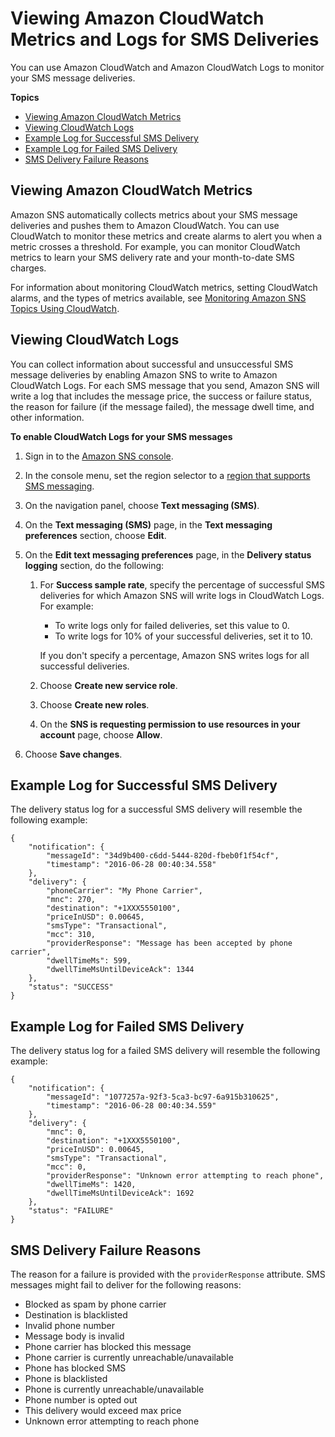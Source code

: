 # Viewing Amazon CloudWatch Metrics and Logs for SMS Deliveries<a name="sms_stats_cloudwatch"></a>

You can use Amazon CloudWatch and Amazon CloudWatch Logs to monitor your SMS message deliveries\.

**Topics**
+ [Viewing Amazon CloudWatch Metrics](#sms_stats_cloudwatch_metrics)
+ [Viewing CloudWatch Logs](#sns-viewing-cloudwatch-logs)
+ [Example Log for Successful SMS Delivery](#example-log-successful-sms-delivery)
+ [Example Log for Failed SMS Delivery](#example-log-failed-sms-delivery)
+ [SMS Delivery Failure Reasons](#sms_stats_delivery_fail_reasons)

## Viewing Amazon CloudWatch Metrics<a name="sms_stats_cloudwatch_metrics"></a>

Amazon SNS automatically collects metrics about your SMS message deliveries and pushes them to Amazon CloudWatch\. You can use CloudWatch to monitor these metrics and create alarms to alert you when a metric crosses a threshold\. For example, you can monitor CloudWatch metrics to learn your SMS delivery rate and your month\-to\-date SMS charges\.

For information about monitoring CloudWatch metrics, setting CloudWatch alarms, and the types of metrics available, see [Monitoring Amazon SNS Topics Using CloudWatch](sns-monitoring-using-cloudwatch.md)\.

## Viewing CloudWatch Logs<a name="sns-viewing-cloudwatch-logs"></a>

You can collect information about successful and unsuccessful SMS message deliveries by enabling Amazon SNS to write to Amazon CloudWatch Logs\. For each SMS message that you send, Amazon SNS will write a log that includes the message price, the success or failure status, the reason for failure \(if the message failed\), the message dwell time, and other information\.

**To enable CloudWatch Logs for your SMS messages**

1. Sign in to the [Amazon SNS console](https://console.aws.amazon.com/sns/)\.

1. In the console menu, set the region selector to a [region that supports SMS messaging](sns-supported-regions-countries.md)\.

1. On the navigation panel, choose **Text messaging \(SMS\)**\.

1. On the **Text messaging \(SMS\)** page, in the **Text messaging preferences** section, choose **Edit**\.

1. On the **Edit text messaging preferences** page, in the **Delivery status logging** section, do the following:

   1. For **Success sample rate**, specify the percentage of successful SMS deliveries for which Amazon SNS will write logs in CloudWatch Logs\. For example:
      + To write logs only for failed deliveries, set this value to 0\.
      + To write logs for 10% of your successful deliveries, set it to 10\.

      If you don't specify a percentage, Amazon SNS writes logs for all successful deliveries\.

   1. Choose **Create new service role**\.

   1. Choose **Create new roles**\.

   1. On the **SNS is requesting permission to use resources in your account** page, choose **Allow**\.

1. Choose **Save changes**\.

## Example Log for Successful SMS Delivery<a name="example-log-successful-sms-delivery"></a>

The delivery status log for a successful SMS delivery will resemble the following example:

```
{
    "notification": {
        "messageId": "34d9b400-c6dd-5444-820d-fbeb0f1f54cf",
        "timestamp": "2016-06-28 00:40:34.558"
    },
    "delivery": {
        "phoneCarrier": "My Phone Carrier",
        "mnc": 270,
        "destination": "+1XXX5550100",
        "priceInUSD": 0.00645,
        "smsType": "Transactional",
        "mcc": 310,
        "providerResponse": "Message has been accepted by phone carrier",
        "dwellTimeMs": 599,
        "dwellTimeMsUntilDeviceAck": 1344
    },
    "status": "SUCCESS"
}
```

## Example Log for Failed SMS Delivery<a name="example-log-failed-sms-delivery"></a>

The delivery status log for a failed SMS delivery will resemble the following example:

```
{
    "notification": {
        "messageId": "1077257a-92f3-5ca3-bc97-6a915b310625",
        "timestamp": "2016-06-28 00:40:34.559"
    },
    "delivery": {
        "mnc": 0,
        "destination": "+1XXX5550100",
        "priceInUSD": 0.00645,
        "smsType": "Transactional",
        "mcc": 0,
        "providerResponse": "Unknown error attempting to reach phone",
        "dwellTimeMs": 1420,
        "dwellTimeMsUntilDeviceAck": 1692
    },
    "status": "FAILURE"
}
```

## SMS Delivery Failure Reasons<a name="sms_stats_delivery_fail_reasons"></a>

The reason for a failure is provided with the `providerResponse` attribute\. SMS messages might fail to deliver for the following reasons:
+ Blocked as spam by phone carrier
+ Destination is blacklisted
+ Invalid phone number
+ Message body is invalid
+ Phone carrier has blocked this message
+ Phone carrier is currently unreachable/unavailable
+ Phone has blocked SMS
+ Phone is blacklisted
+ Phone is currently unreachable/unavailable
+ Phone number is opted out
+ This delivery would exceed max price
+ Unknown error attempting to reach phone